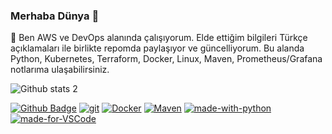### Merhaba Dünya 👋
🔭 Ben AWS ve DevOps alanında çalışıyorum.
Elde ettiğim bilgileri Türkçe açıklamaları ile birlikte repomda paylaşıyor ve güncelliyorum.
Bu alanda Python, Kubernetes, Terraform, Docker, Linux, Maven, Prometheus/Grafana notlarıma ulaşabilirsiniz.

<!--
**firetigers/firetigers** is a ✨ _special_ ✨ repository because its `README.md` (this file) appears on your GitHub profile.

Here are some ideas to get you started:

- 🔭 I’m currently working on DevOps
- 🌱 I’m currently learning ...
- 👯 I’m looking to collaborate on ...
- 🤔 I’m looking for help with ...
- 💬 Ask me about ...
- 📫 How to reach me: ...
- 😄 Pronouns: ...
- ⚡ Fun fact: ...
--->

![Github stats 2](https://github-readme-stats.vercel.app/api?username=firetigers&show_icons=true&theme=radical)

[![Github Badge](https://img.shields.io/badge/-Github-000?style=quare&labelColor=000&logo=Github&logoColor=white&link=link)](link)
[![git](https://img.shields.io/badge/--F05032?logo=git&logoColor=ffffff)](http://git-scm.com/)
[![Docker](https://badgen.net/badge/icon/docker?icon=docker&label)](https://https://docker.com/)
[![Maven](https://badgen.net/badge/icon/maven?icon=maven&label)](https://https://maven.apache.org/)
[![made-with-python](https://img.shields.io/badge/Made%20with-Python-1f425f.svg)](https://www.python.org/)
[![made-for-VSCode](https://img.shields.io/badge/Made%20for-VSCode-1f425f.svg)](https://code.visualstudio.com/)
